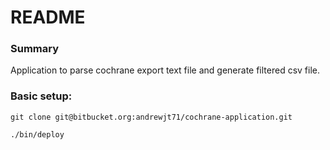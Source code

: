 # README #

### Summary ###

Application to parse cochrane export text file and generate filtered csv file.

### Basic setup: ###
```
git clone git@bitbucket.org:andrewjt71/cochrane-application.git
```
```
./bin/deploy
```